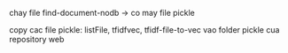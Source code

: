 
chay file find-document-nodb -> co may file pickle

copy cac file pickle: listFile, tfidfvec, tfidf-file-to-vec vao folder pickle cua repository web